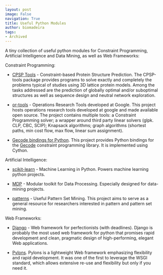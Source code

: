 ```yaml
---
layout: post
image: False
navigation: True
title: Useful Python Modules
author: biomadeira
tags:
- Archived
---
```


A tiny collection of useful python modules for Constraint Programming, Artificial Intelligence and Data Mining, 
as well as Web Frameworks:

Constraint Programming:

* [CPSP Tools](http://cpsp.informatik.uni-freiburg.de:8080/index.jsp) - Constraint-based Protein Structure Prediction. 
The CPSP-tools package provides programs to solve exactly and completely the problems typical of studies using 3D 
lattice protein models. Among the tasks addressed are the prediction of globally optimal and/or suboptimal 
structures as well as sequence design and neutral network exploration.

* [or-tools](http://code.google.com/p/or-tools/) - Operations Research Tools developed at Google. This project hosts 
operations research tools developed at google and made available open source. The project contains multiple tools: 
a Constraint Programming solver; a wrapper around third party linear solvers (glpk. CLP, CBC, SCIP); 
Knapsack algorithms; graph algorithms (shortest paths, min cost flow, max flow, linear sum assignment).

* [Gecode bindings for Python](https://launchpad.net/gecode-python ). This project provides Python bindings for 
the [Gecode](http://www.gecode.org/) constraint programming library. It is implemented using Cython. 

Artificial Intelligence:

* [scikit-learn](http://scikit-learn.sourceforge.net/stable/) - Machine Learning in Python. Powers machine 
learning python projects.

* [MDP](http://mdp-toolkit.sourceforge.net/) - Modular toolkit for Data Processing. Especially designed for 
data-mining projects.

* [patterns](http://usefulpatterns.org/msop/index.php?p=patterns) - Useful Pattern Set Mining. 
This project aims to serve as a general resource for researchers interested in pattern and pattern set mining.


Web Frameworks:

* [Django](http://wiki.python.org/moin/Django) - Web framework for perfectionists (with deadlines). Django is 
probably the most used web framework for python that promises rapid development and clean, pragmatic design of 
high-performing, elegant Web applications.

* [Pylons](http://www.pylonsproject.org/). Pylons is a lightweight Web framework emphasizing flexibility and
rapid development. It was one of the first to leverage the WSGI standard, which allows extensive re-use and 
flexibility but only if you need it. 
